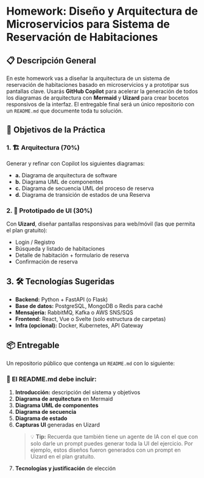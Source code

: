# Homework: Diseño y Arquitectura de Microservicios para Sistema de Reservación de Habitaciones

## 📋 Descripción General

En este homework vas a diseñar la arquitectura de un sistema de reservación de habitaciones basado en microservicios y a prototipar sus pantallas clave. Usarás **GitHub Copilot** para acelerar la generación de todos los diagramas de arquitectura con **Mermaid** y **Uizard** para crear bocetos responsivos de la interfaz. El entregable final será un único repositorio con un `README.md` que documente toda tu solución.

## 🎯 Objetivos de la Práctica

### 1. 🏗️ Arquitectura (70%)

Generar y refinar con Copilot los siguientes diagramas:

- **a.** Diagrama de arquitectura de software
- **b.** Diagrama UML de componentes
- **c.** Diagrama de secuencia UML del proceso de reserva
- **d.** Diagrama de transición de estados de una Reserva

### 2. 🎨 Prototipado de UI (30%)

Con **Uizard**, diseñar pantallas responsivas para web/móvil (las que permita el plan gratuito):

- Login / Registro
- Búsqueda y listado de habitaciones
- Detalle de habitación + formulario de reserva
- Confirmación de reserva

## 3. 🛠️ Tecnologías Sugeridas

- **Backend:** Python + FastAPI (o Flask)
- **Base de datos:** PostgreSQL, MongoDB o Redis para caché
- **Mensajería:** RabbitMQ, Kafka o AWS SNS/SQS
- **Frontend:** React, Vue o Svelte (solo estructura de carpetas)
- **Infra (opcional):** Docker, Kubernetes, API Gateway

## 📦 Entregable

Un repositorio público que contenga un `README.md` con lo siguiente:

### 📄 El README.md debe incluir:

1. **Introducción:** descripción del sistema y objetivos
2. **Diagrama de arquitectura** en Mermaid
3. **Diagrama UML de componentes**
4. **Diagrama de secuencia**
5. **Diagrama de estado**
6. **Capturas UI** generadas en Uizard
   > 💡 **Tip:** Recuerda que también tiene un agente de IA con el que con solo darle un prompt puedes generar toda la UI del ejercicio. Por ejemplo, estos diseños fueron generados con un prompt en Uizard en el plan gratuito.
7. **Tecnologías y justificación** de elección

